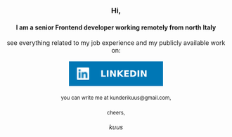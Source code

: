 <div align="center">
<!-- <img src="assets/avatar.png" width="40"> -->

<h3>Hi,</h3>
<h4>I am a senior Frontend developer working remotely from north Italy</h4>
<p>
  see everything related to my job experience and my publicly available work on:<br><br>
  <a href="https://www.linkedin.com/in/kunderikuus/"><img src="assets/linkedin.svg"></a>
</p>
<p>
  <small>you can write me at kunderikuus@gmail.com,</small>
  <br><br>
  <small>cheers,</small>
  <br><br>
  <em>kuus</em>
</p>
  
</div>
